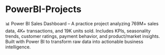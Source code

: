 # PowerBI-Projects
📊 Power BI Sales Dashboard – A practice project analyzing 769M+ sales data, 4K+ transactions, and 19K units sold.  Includes KPIs, seasonality trends, customer ratings, payment behavior, and product/market insights.  Built with Power BI to transform raw data into actionable business intelligence.
